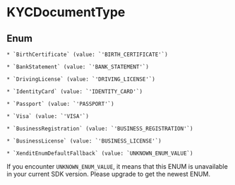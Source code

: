# KYCDocumentType




## Enum


    * `BirthCertificate` (value: `'BIRTH_CERTIFICATE'`)

    * `BankStatement` (value: `'BANK_STATEMENT'`)

    * `DrivingLicense` (value: `'DRIVING_LICENSE'`)

    * `IdentityCard` (value: `'IDENTITY_CARD'`)

    * `Passport` (value: `'PASSPORT'`)

    * `Visa` (value: `'VISA'`)

    * `BusinessRegistration` (value: `'BUSINESS_REGISTRATION'`)

    * `BusinessLicense` (value: `'BUSINESS_LICENSE'`)

    * `XenditEnumDefaultFallback` (value: `UNKNOWN_ENUM_VALUE`)

If you encounter `UNKNOWN_ENUM_VALUE`, it means that this ENUM is unavailable in your current SDK version. Please upgrade to get the newest ENUM.

